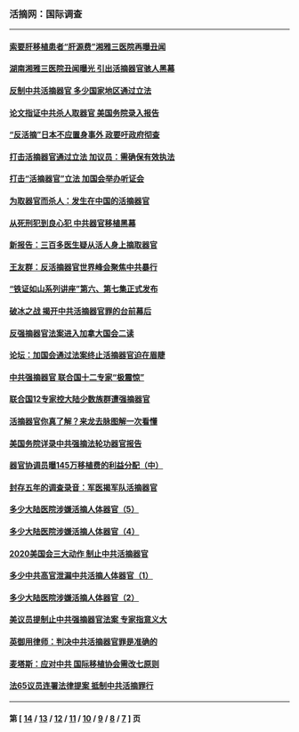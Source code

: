 ### 活摘网：国际调查
---
#### [索要肝移植患者“肝源费”湘雅三医院再曝丑闻](../../pages/nf5947/n14055320.md?10070430) 
#### [湖南湘雅三医院丑闻曝光 引出活摘器官骇人黑幕](../../pages/nf5947/n14051847.md?10070430) 
#### [反制中共活摘器官 多少国家地区通过立法](../../pages/nf5947/n14009863.md?10070430) 
#### [论文指证中共杀人取器官 美国务院录入报告](../../pages/nf5947/n13999890.md?10070430) 
#### [“反活摘”日本不应置身事外 政要吁政府彻查](../../pages/nf5947/n13971188.md?10070430) 
#### [打击活摘器官通过立法 加议员：需确保有效执法](../../pages/nf5947/n13886356.md?10070430) 
#### [打击“活摘器官”立法 加国会举办听证会](../../pages/nf5947/n13869362.md?10070430) 
#### [为取器官而杀人：发生在中国的活摘器官](../../pages/nf5947/n13794731.md?10070430) 
#### [从死刑犯到良心犯 中共器官移植黑幕](../../pages/nf5947/n13764669.md?10070430) 
#### [新报告：三百多医生疑从活人身上摘取器官](../../pages/nf5947/n13703044.md?10070430) 
#### [王友群：反活摘器官世界峰会聚焦中共暴行](../../pages/nf5947/n13250738.md?10070430) 
#### [“铁证如山系列讲座”第六、第七集正式发布](../../pages/nf5947/n13106287.md?10070430) 
#### [破冰之战 揭开中共活摘器官罪的台前幕后](../../pages/nf5947/n13082457.md?10070430) 
#### [反强摘器官法案进入加拿大国会二读](../../pages/nf5947/n13033450.md?10070430) 
#### [论坛：加国会通过法案终止活摘器官迫在眉睫](../../pages/nf5947/n13029839.md?10070430) 
#### [中共强摘器官 联合国十二专家“极震惊”](../../pages/nf5947/n13024313.md?10070430) 
#### [联合国12专家控大陆少数族群遭强摘器官](../../pages/nf5947/n13023877.md?10070430) 
#### [活摘器官你真了解？来龙去脉图解一次看懂](../../pages/nf5947/n13013820.md?10070430) 
#### [美国务院详录中共强摘法轮功器官报告](../../pages/nf5947/n12944519.md?10070430) 
#### [器官协调员曝145万移植费的利益分配（中）](../../pages/nf5947/n12894547.md?10070430) 
#### [封存五年的调查录音：军医揭军队活摘器官](../../pages/nf5947/n12798692.md?10070430) 
#### [多少大陆医院涉嫌活摘人体器官（5）](../../pages/nf5947/n12768383.md?10070430) 
#### [多少大陆医院涉嫌活摘人体器官（4）](../../pages/nf5947/n12664434.md?10070430) 
#### [2020美国会三大动作 制止中共活摘器官](../../pages/nf5947/n12682004.md?10070430) 
#### [多少中共高官泄漏中共活摘人体器官（1）](../../pages/nf5947/n12671234.md?10070430) 
#### [多少大陆医院涉嫌活摘人体器官（2）](../../pages/nf5947/n12655589.md?10070430) 
#### [美议员提制止中共强摘器官法案 专家指意义大](../../pages/nf5947/n12630561.md?10070430) 
#### [英御用律师：判决中共活摘器官罪是准确的](../../pages/nf5947/n12580740.md?10070430) 
#### [麦塔斯：应对中共 国际移植协会需改七原则](../../pages/nf5947/n12514711.md?10070430) 
#### [法65议员连署法律提案 抵制中共活摘罪行](../../pages/nf5947/n12437047.md?10070430) 

---
#### 第 [ [14](./14.md?10070430) / [13](./13.md?10070430) / [12](./12.md?10070430) / [11](./11.md?10070430) / [10](./10.md?10070430) / [9](./9.md?10070430) / [8](./8.md?10070430) / [7](./7.md?10070430) ] 页
